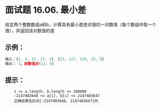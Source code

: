 # 面试题 16.06. 最小差

给定两个整数数组a和b，计算具有最小差绝对值的一对数值（每个数组中取一个值），并返回该对数值的差

## 示例：
```javascript
输入：{1, 3, 15, 11, 2}, {23, 127, 235, 19, 8}
输出： 3，即数值对(11, 8)
```

## 提示：
```
    1 <= a.length, b.length <= 100000
    -2147483648 <= a[i], b[i] <= 2147483647
    正确结果在区间[-2147483648, 2147483647]内
```
